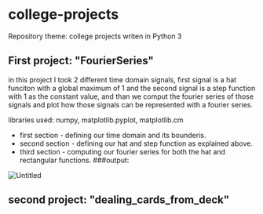 # college-projects
Repository theme: college projects writen in Python 3


## First project: "FourierSeries"
in this project I took 2 different time domain signals, first signal is a hat funciton with a global maximum of 1 
and the second signal is a step function with 1 as the constant value, and than we comput the fourier series of those signals
and plot how those signals can be represented with a fourier series.

libraries used: numpy, matplotlib.pyplot, matplotlib.cm

* first section - defining our time domain and its bounderis.
* second section - defining our hat and step function as explained above.
* third section - computing our fourier series for both the hat and rectangular functions.
###output:

![Untitled](https://user-images.githubusercontent.com/69191953/90231456-dd862880-de23-11ea-9e75-bae1be2c9f77.png)


## second project: "dealing_cards_from_deck"
